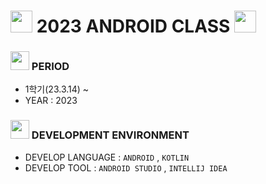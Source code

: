 # <img src = "https://cdn-icons-png.flaticon.com/128/4815/4815342.png" width = "35" height = "35"> 2023 ANDROID CLASS <img src = "https://cdn-icons-png.flaticon.com/128/4815/4815342.png" width = "35" height = "35" >

### <img src = "https://cdn-icons-png.flaticon.com/128/4341/4341050.png" width = "30" height = "30" > PERIOD 
- 1학기(23.3.14) ~ 
- YEAR : 2023

### <img src = "https://cdn-icons-png.flaticon.com/128/4341/4341102.png" width = "30" height = "30"> DEVELOPMENT ENVIRONMENT
- DEVELOP LANGUAGE :  ` ANDROID ` , ` KOTLIN `
- DEVELOP TOOL : ` ANDROID STUDIO ` , `INTELLIJ IDEA ` 
